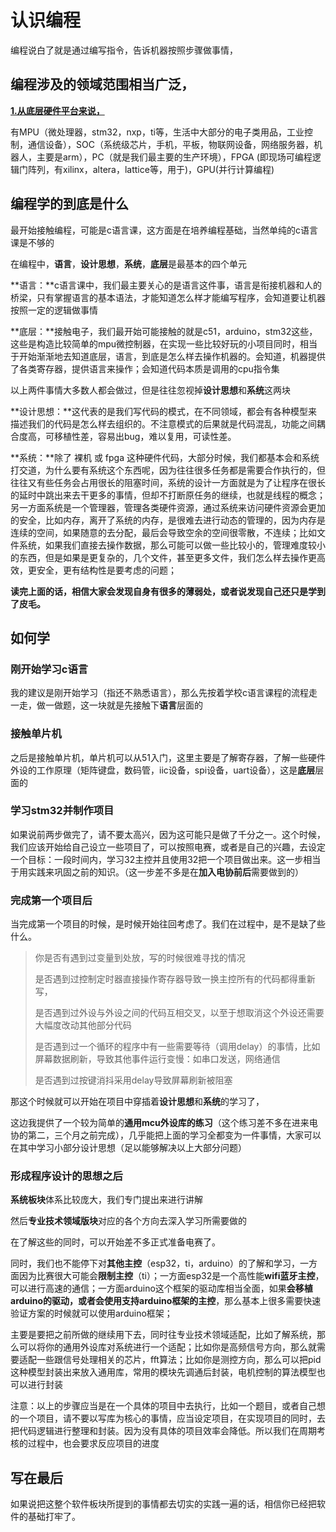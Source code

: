 # 认识编程

编程说白了就是通过编写指令，告诉机器按照步骤做事情，

## 编程涉及的领域范围相当广泛，

**<u>1.从底层硬件平台来说，</u>**

有MPU（微处理器，stm32，nxp，ti等，生活中大部分的电子类用品，工业控制，通信设备），SOC（系统级芯片，手机，平板，物联网设备，网络服务器，机器人，主要是arm），PC（就是我们最主要的生产环境），FPGA (即现场可编程逻辑门阵列，有xilinx，altera，lattice等，用于)，GPU(并行计算编程)

## 编程学的到底是什么

最开始接触编程，可能是c语言课，这方面是在培养编程基础，当然单纯的c语言课是不够的

在编程中，**语言**，**设计思想**，**系统**，**底层**是最基本的四个单元

**语言：**c语言课中，我们最主要关心的是语言这件事，语言是衔接机器和人的桥梁，只有掌握语言的基本语法，才能知道怎么样才能编写程序，会知道要让机器按照一定的逻辑做事情

**底层：**接触电子，我们最开始可能接触的就是c51，arduino，stm32这些，这些是构造比较简单的mpu微控制器，在实现一些比较好玩的小项目同时，相当于开始渐渐地去知道底层，语言，到底是怎么样去操作机器的。会知道，机器提供了各类寄存器，提供语言来操作；会知道代码本质是调用的cpu指令集

以上两件事情大多数人都会做过，但是往往忽视掉**设计思想**和**系统**这两块

**设计思想：**这代表的是我们写代码的模式，在不同领域，都会有各种模型来描述我们的代码是怎么样去组织的。不注意模式的后果就是代码混乱，功能之间耦合度高，可移植性差，容易出bug，难以复用，可读性差。

**系统：**除了 裸机 或 fpga 这种硬件代码，大部分时候，我们都基本会和系统打交道，为什么要有系统这个东西呢，因为往往很多任务都是需要合作执行的，但往往又有些任务会占用很长的阻塞时间，系统的设计一方面就是为了让程序在很长的延时中跳出来去干更多的事情，但却不打断原任务的继续，也就是线程的概念；另一方面系统是一个管理器，管理各类硬件资源，通过系统来访问硬件资源会更加的安全，比如内存，离开了系统的内存，是很难去进行动态的管理的，因为内存是连续的空间，如果随意的去分配，最后会导致空余的空间很零散，不连续；比如文件系统，如果我们直接去操作数据，那么可能可以做一些比较小的，管理难度较小的东西，但是如果是更复杂的，几个文件，甚至更多文件，我们怎么样去操作更高效，更安全，更有结构性是要考虑的问题；



**读完上面的话，相信大家会发现自身有很多的薄弱处，或者说发现自己还只是学到了皮毛。**

## 如何学

### 刚开始学习c语言

我的建议是刚开始学习（指还不熟悉语言），那么先按着学校c语言课程的流程走一走，做一做题，这一块就是先接触下**语言**层面的

### 接触单片机

之后是接触单片机，单片机可以从51入门，这里主要是了解寄存器，了解一些硬件外设的工作原理（矩阵键盘，数码管，iic设备，spi设备，uart设备），这是**底层**层面的

### 学习stm32并制作项目

如果说前两步做完了，请不要太高兴，因为这可能只是做了千分之一。这个时候，我们应该开始给自己设立一些项目了，可以按照电赛，或者是自己的兴趣，去设定一个目标：一段时间内，学习32主控并且使用32把一个项目做出来。这一步相当于用实践来巩固之前的知识。（这一步差不多是在**加入电协前后**需要做到的）

### 完成第一个项目后

当完成第一个项目的时候，是时候开始往回考虑了。我们在过程中，是不是缺了些什么。

> 你是否有遇到过变量到处放，写的时候很难寻找的情况
>
> 是否遇到过控制定时器直接操作寄存器导致一换主控所有的代码都得重新写，
>
> 是否遇到过外设与外设之间的代码互相交叉，以至于想取消这个外设还需要大幅度改动其他部分代码
>
> 是否遇到过一个循环的程序中有一些需要等待（调用delay）的事情，比如屏幕数据刷新，导致其他事件运行变慢：如串口发送，网络通信
>
> 是否遇到过按键消抖采用delay导致屏幕刷新被阻塞

那这个时候就可以开始在项目中穿插着**设计思想**和**系统**的学习了，

这边我提供了一个较为简单的**通用mcu外设库的练习**（这个练习差不多在进来电协的第二，三个月之前完成），几乎能把上面的学习全都变为一件事情，大家可以在其中学习小部分设计思想（足以能够解决以上大部分问题）

### 形成程序设计的思想之后

**系统板块**体系比较庞大，我们专门提出来进行讲解

然后**专业技术领域版块**对应的各个方向去深入学习所需要做的

在了解这些的同时，可以开始差不多正式准备电赛了。

同时，我们也不能停下对**其他主控**（esp32，ti，arduino）的了解和学习，一方面因为比赛很大可能会**限制主控**（ti）；一方面esp32是一个高性能**wifi蓝牙主控**，可以进行高速的通信；一方面arduino这个框架的驱动库相当全面，如果**会移植arduino的驱动，或者会使用支持arduino框架的主控**，那么基本上很多需要快速验证方案的时候就可以使用arduino框架； 

主要是要把之前所做的继续用下去，同时往专业技术领域适配，比如了解系统，那么可以将你的通用外设库对系统进行一个适配；比如你是高频信号方向，那么就需要适配一些跟信号处理相关的芯片，fft算法；比如你是测控方向，那么可以把pid这种模型封装出来放入通用库，常用的模块先调通后封装，电机控制的算法模型也可以进行封装

注意：以上的步骤应当是在一个具体的项目中去执行，比如一个题目，或者自己想的一个项目，请不要以写库为核心的事情，应当设定项目，在实现项目的同时，去把代码逻辑进行整理和封装。因为没有具体的项目效率会降低。所以我们在周期考核的过程中，也会要求反应项目的进度



## 写在最后

如果说把这整个软件板块所提到的事情都去切实的实践一遍的话，相信你已经把软件的基础打牢了。


